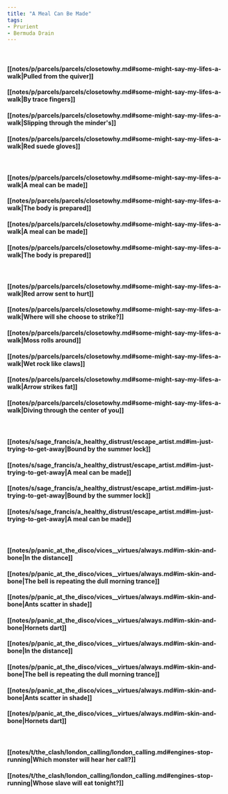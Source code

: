 ```yaml
---
title: "A Meal Can Be Made"
tags:
- Prurient
- Bermuda Drain
---
```

&nbsp;
#### [[notes/p/parcels/parcels/closetowhy.md#some-might-say-my-lifes-a-walk|Pulled from the quiver]]
#### [[notes/p/parcels/parcels/closetowhy.md#some-might-say-my-lifes-a-walk|By trace fingers]]
#### [[notes/p/parcels/parcels/closetowhy.md#some-might-say-my-lifes-a-walk|Slipping through the minder's]]
#### [[notes/p/parcels/parcels/closetowhy.md#some-might-say-my-lifes-a-walk|Red suede gloves]]
&nbsp;
#### [[notes/p/parcels/parcels/closetowhy.md#some-might-say-my-lifes-a-walk|A meal can be made]]
#### [[notes/p/parcels/parcels/closetowhy.md#some-might-say-my-lifes-a-walk|The body is prepared]]
#### [[notes/p/parcels/parcels/closetowhy.md#some-might-say-my-lifes-a-walk|A meal can be made]]
#### [[notes/p/parcels/parcels/closetowhy.md#some-might-say-my-lifes-a-walk|The body is prepared]]
&nbsp;
#### [[notes/p/parcels/parcels/closetowhy.md#some-might-say-my-lifes-a-walk|Red arrow sent to hurt]]
#### [[notes/p/parcels/parcels/closetowhy.md#some-might-say-my-lifes-a-walk|Where will she choose to strike?]]
#### [[notes/p/parcels/parcels/closetowhy.md#some-might-say-my-lifes-a-walk|Moss rolls around]]
#### [[notes/p/parcels/parcels/closetowhy.md#some-might-say-my-lifes-a-walk|Wet rock like claws]]
#### [[notes/p/parcels/parcels/closetowhy.md#some-might-say-my-lifes-a-walk|Arrow strikes fat]]
#### [[notes/p/parcels/parcels/closetowhy.md#some-might-say-my-lifes-a-walk|Diving through the center of you]]
&nbsp;
#### [[notes/s/sage_francis/a_healthy_distrust/escape_artist.md#im-just-trying-to-get-away|Bound by the summer lock]]
#### [[notes/s/sage_francis/a_healthy_distrust/escape_artist.md#im-just-trying-to-get-away|A meal can be made]]
#### [[notes/s/sage_francis/a_healthy_distrust/escape_artist.md#im-just-trying-to-get-away|Bound by the summer lock]]
#### [[notes/s/sage_francis/a_healthy_distrust/escape_artist.md#im-just-trying-to-get-away|A meal can be made]]
&nbsp;
#### [[notes/p/panic_at_the_disco/vices__virtues/always.md#im-skin-and-bone|In the distance]]
#### [[notes/p/panic_at_the_disco/vices__virtues/always.md#im-skin-and-bone|The bell is repeating the dull morning trance]]
#### [[notes/p/panic_at_the_disco/vices__virtues/always.md#im-skin-and-bone|Ants scatter in shade]]
#### [[notes/p/panic_at_the_disco/vices__virtues/always.md#im-skin-and-bone|Hornets dart]]
#### [[notes/p/panic_at_the_disco/vices__virtues/always.md#im-skin-and-bone|In the distance]]
#### [[notes/p/panic_at_the_disco/vices__virtues/always.md#im-skin-and-bone|The bell is repeating the dull morning trance]]
#### [[notes/p/panic_at_the_disco/vices__virtues/always.md#im-skin-and-bone|Ants scatter in shade]]
#### [[notes/p/panic_at_the_disco/vices__virtues/always.md#im-skin-and-bone|Hornets dart]]
&nbsp;
#### [[notes/t/the_clash/london_calling/london_calling.md#engines-stop-running|Which monster will hear her call?]]
#### [[notes/t/the_clash/london_calling/london_calling.md#engines-stop-running|Whose slave will eat tonight?]]
